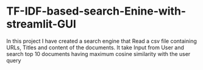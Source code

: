 # TF-IDF-based-search-Enine-with-streamlit-GUI
In this project I have created a search engine that Read a csv file containing URLs, Titles and content of the documents. It take Input from User and search top 10 documents having maximum cosine similarity with the user query
